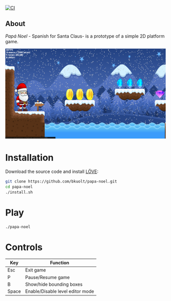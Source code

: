 [![CI](https://github.com/bkuolt/papa-noel/actions/workflows/test.yml/badge.svg?branch=master)](https://github.com/bkuolt/papa-noel/actions/workflows/test.yml)
## About
*Papá Noel* - Spanish for Santa Claus- is a prototype of a simple 2D platform game.


![Screenshot](screenshot.png)

# Installation
Download the source code and install [LÖVE]([Löve2D](https://love2d.org)):
``` bash
git clone https://github.com/bkuolt/papa-noel.git
cd papa-noel
./install.sh
```

# Play
``` bash
./papa-noel
```

# Controls
|Key|Function|
|-|-|
|Esc| Exit game|
|P  | Pause/Resume game |
|B  | Show/hide bounding boxes|
|Space| Enable/Disable level editor mode|